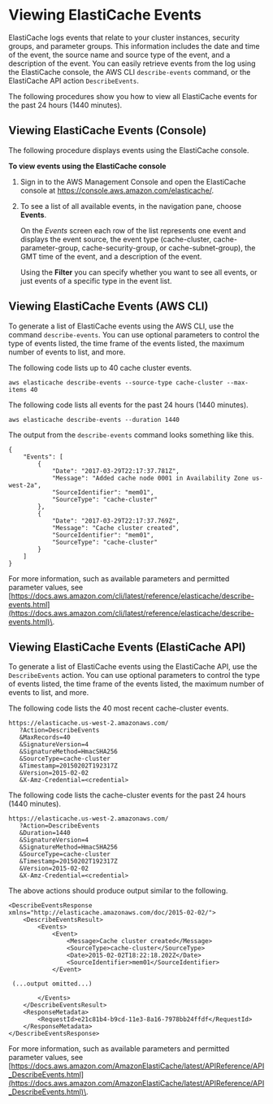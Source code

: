# Viewing ElastiCache Events<a name="ECEvents.Viewing"></a>

ElastiCache logs events that relate to your cluster instances, security groups, and parameter groups\. This information includes the date and time of the event, the source name and source type of the event, and a description of the event\. You can easily retrieve events from the log using the ElastiCache console, the AWS CLI `describe-events` command, or the ElastiCache API action `DescribeEvents`\. 

The following procedures show you how to view all ElastiCache events for the past 24 hours \(1440 minutes\)\.

## Viewing ElastiCache Events \(Console\)<a name="ECEvents.Viewing.CON"></a>

The following procedure displays events using the ElastiCache console\.

**To view events using the ElastiCache console**

1. Sign in to the AWS Management Console and open the ElastiCache console at [ https://console\.aws\.amazon\.com/elasticache/](https://console.aws.amazon.com/elasticache/)\.

1. To see a list of all available events, in the navigation pane, choose **Events**\.

   On the *Events* screen each row of the list represents one event and displays the event source, the event type \(cache\-cluster, cache\-parameter\-group, cache\-security\-group, or cache\-subnet\-group\), the GMT time of the event, and a description of the event\.

   Using the **Filter** you can specify whether you want to see all events, or just events of a specific type in the event list\.

## Viewing ElastiCache Events \(AWS CLI\)<a name="ECEvents.Viewing.CLI"></a>

To generate a list of ElastiCache events using the AWS CLI, use the command `describe-events`\. You can use optional parameters to control the type of events listed, the time frame of the events listed, the maximum number of events to list, and more\.

The following code lists up to 40 cache cluster events\.

```
aws elasticache describe-events --source-type cache-cluster --max-items 40  
```

The following code lists all events for the past 24 hours \(1440 minutes\)\.

```
aws elasticache describe-events --duration 1440  
```

The output from the `describe-events` command looks something like this\.

```
{
    "Events": [
        {
            "Date": "2017-03-29T22:17:37.781Z", 
            "Message": "Added cache node 0001 in Availability Zone us-west-2a", 
            "SourceIdentifier": "mem01", 
            "SourceType": "cache-cluster"
        }, 
        {
            "Date": "2017-03-29T22:17:37.769Z", 
            "Message": "Cache cluster created", 
            "SourceIdentifier": "mem01", 
            "SourceType": "cache-cluster"
        }
    ]
}
```

For more information, such as available parameters and permitted parameter values, see [https://docs.aws.amazon.com/cli/latest/reference/elasticache/describe-events.html](https://docs.aws.amazon.com/cli/latest/reference/elasticache/describe-events.html)\.

## Viewing ElastiCache Events \(ElastiCache API\)<a name="ECEvents.Viewing.API"></a>

To generate a list of ElastiCache events using the ElastiCache API, use the `DescribeEvents` action\. You can use optional parameters to control the type of events listed, the time frame of the events listed, the maximum number of events to list, and more\.

The following code lists the 40 most recent cache\-cluster events\.

```
https://elasticache.us-west-2.amazonaws.com/
   ?Action=DescribeEvents
   &MaxRecords=40
   &SignatureVersion=4
   &SignatureMethod=HmacSHA256
   &SourceType=cache-cluster
   &Timestamp=20150202T192317Z
   &Version=2015-02-02
   &X-Amz-Credential=<credential>
```

The following code lists the cache\-cluster events for the past 24 hours \(1440 minutes\)\.

```
https://elasticache.us-west-2.amazonaws.com/
   ?Action=DescribeEvents
   &Duration=1440
   &SignatureVersion=4
   &SignatureMethod=HmacSHA256
   &SourceType=cache-cluster
   &Timestamp=20150202T192317Z
   &Version=2015-02-02
   &X-Amz-Credential=<credential>
```

The above actions should produce output similar to the following\.

```
<DescribeEventsResponse xmlns="http://elasticache.amazonaws.com/doc/2015-02-02/"> 
    <DescribeEventsResult> 
        <Events> 
            <Event> 
                <Message>Cache cluster created</Message> 
                <SourceType>cache-cluster</SourceType> 
                <Date>2015-02-02T18:22:18.202Z</Date> 
                <SourceIdentifier>mem01</SourceIdentifier> 
            </Event> 
               
 (...output omitted...)
          
        </Events> 
    </DescribeEventsResult> 
    <ResponseMetadata> 
        <RequestId>e21c81b4-b9cd-11e3-8a16-7978bb24ffdf</RequestId> 
    </ResponseMetadata> 
</DescribeEventsResponse>
```

For more information, such as available parameters and permitted parameter values, see [https://docs.aws.amazon.com/AmazonElastiCache/latest/APIReference/API_DescribeEvents.html](https://docs.aws.amazon.com/AmazonElastiCache/latest/APIReference/API_DescribeEvents.html)\.
